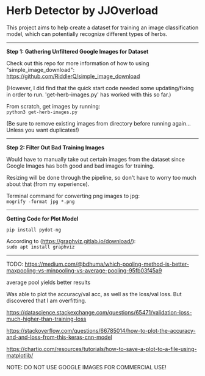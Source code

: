# Herb Detector by JJOverload

This project aims to help create a dataset for training an image classification model, which can potentially recognize different types of herbs.

-----------------------------------

**Step 1: Gathering Unfiltered Google Images for Dataset**

Check out this repo for more information of how to using "simple_image_download":<br>
https://github.com/RiddlerQ/simple_image_download

(However, I did find that the quick start code needed some updating/fixing in order to run. 'get-herb-images.py' has worked with this so far.)

From scratch, get images by running:<br>
`python3 get-herb-images.py`

(Be sure to remove existing images from directory before running again... Unless you want duplicates!)

----------------------------------------------

**Step 2: Filter Out Bad Training Images**

Would have to manually take out certain images from the dataset since Google Images has both good and bad images for training.

Resizing will be done through the pipeline, so don't have to worry too much about that (from my experience).

Terminal command for converting png images to jpg:<br>
`mogrify -format jpg *.png`


-----------------------------------------------

**Getting Code for Plot Model**

`pip install pydot-ng`

According to (https://graphviz.gitlab.io/download/):<br>
`sudo apt install graphviz`

-----------------------------------------------
TODO:
https://medium.com/@bdhuma/which-pooling-method-is-better-maxpooling-vs-minpooling-vs-average-pooling-95fb03f45a9

average pool yields better results

Was able to plot the accuracy/val acc, as well as the loss/val loss. But discovered that I am overfitting.


https://datascience.stackexchange.com/questions/65471/validation-loss-much-higher-than-training-loss





https://stackoverflow.com/questions/66785014/how-to-plot-the-accuracy-and-and-loss-from-this-keras-cnn-model

https://chartio.com/resources/tutorials/how-to-save-a-plot-to-a-file-using-matplotlib/


NOTE: DO NOT USE GOOGLE IMAGES FOR COMMERCIAL USE!

